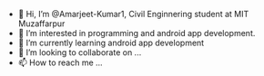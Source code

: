 - 👋 Hi, I’m @Amarjeet-Kumar1, Civil Enginnering student at MIT Muzaffarpur
- 👀 I’m interested in programming and android app development.
- 🌱 I’m currently learning android app development
- 💞️ I’m looking to collaborate on ...
- 📫 How to reach me ...

<!---
Amarjeet-Kumar1/Amarjeet-Kumar1 is a ✨ special ✨ repository because its `README.md` (this file) appears on your GitHub profile.
You can click the Preview link to take a look at your changes.
--->
